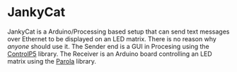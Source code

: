JankyCat 
============

JankyCat is a Arduino/Processing based setup that can send text messages over 
Ethernet to be displayed on an LED matrix. There is no reason why *anyone* 
should use it. The Sender end is a GUI in Procesing using the [ControlP5](https://github.com/sojamo/controlp5) library. The Receiver is an Arduino board 
controlling an LED matrix using the 
[Parola](https://github.com/MajicDesigns/MD_Parola) library.